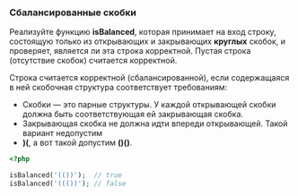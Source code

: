 ### Сбалансированные скобки

Реализуйте функцию **isBalanced**, которая принимает на вход строку, состоящую только 
из открывающих и закрывающих **круглых** скобок, и проверяет, является ли эта строка корректной.
Пустая строка (отсутствие скобок) считается корректной.

Строка считается корректной (сбалансированной), если содержащаяся в ней скобочная 
структура соответствует требованиям:

- Скобки — это парные структуры. У каждой открывающей скобки должна быть соответствующая 
ей закрывающая скобка.
- Закрывающая скобка не должна идти впереди открывающей. Такой вариант недопустим
- **)(**, а вот такой допустим **()()**.

```php
<?php

isBalanced('(())');  // true
isBalanced('((())'); // false
```
